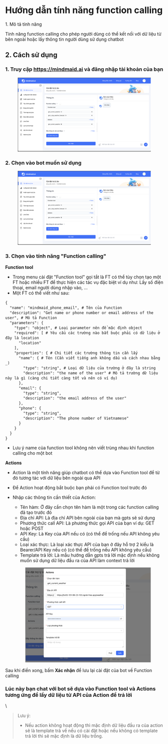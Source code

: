 # Hướng dẫn tính năng function calling

1\. Mô tả tính năng

Tính năng function calling cho phép người dùng có thể kết nối với dữ liệu từ bên ngoài hoặc lấy thông tin người dùng sử dụng chatbot

## 2. Cách sử dụng

### 1. Truy cập https://mindmaid.ai và đăng nhập tài khoản của bạn

<figure><img src="../.gitbook/assets/image (3).png" alt=""><figcaption></figcaption></figure>

### 2. Chọn vào bot muốn sử dụng

<figure><img src="../.gitbook/assets/image.png" alt=""><figcaption></figcaption></figure>

### 3. Chọn vào tính năng "Function calling"

**Function tool**

* Trong menu cài đặt "Function tool" gọi tắt là FT có thể tùy chọn tạo một FT hoặc nhiều FT để thực hiện các tác vụ đặc biệt ví dụ như: Lấy số điện thoại, email người dùng nhập vào, ...
* Một FT có thể viết như sau:

```
{
  "name": "mindmaid_phone_email", # Tên của Function
  "description": "Get name or phone number or email address of the user", # Mô tả Function
  "parameters": {
    "type": "object", # Loại parameter nên để mặc định object
    "required": [ # Yêu cầu các trường nào bắt buộc phải có dữ liệu ở đây là location
      "location"
    ],
    "properties": { # Chi tiết các trường thông tin cần lấy
      "name": { # Tên (Cần viết tiếng anh không dấu và cách nhau bằng _)
        "type": "string", # Loại dữ liệu của trường ở đây là string
        "description": "the name of the user" # Mô tả trường dữ liệu này là gì (càng chi tiết càng tốt và nên có ví dụ)
      },
      "email": { 
        "type": "string",
        "description": "the email address of the user"
      },
      "phone": {
        "type": "string",
        "description": "The phone number of Vietnamese"
      }
    }
  }
}
```

* Lưu ý name của function tool không nên viết trùng nhau khi function calling cho một bot

**Actions**

* Action là một tính năng giúp chatbot có thể dựa vào Function tool để từ đó tương tác với dữ liệu bên ngoài qua API
* Để Action hoạt động bắt buộc bạn phải có Function tool trước đó
*   Nhập các thông tin cần thiết của Action:

    * Tên hàm: Ở đây cần chọn tên hàm là một trong các function calling đã tạo trước đó
    * Địa chỉ API: Là địa chỉ API bên ngoài của bạn mà gpts sẽ sử dụng
    * Phương thức call API: Là phương thức gọi API của bạn ví dụ: GET hoặc POST
    * API Key: Là Key của API nếu có (có thể để trống nếu API không yêu cầu)
    * Loại xác thực: Là loại xác thực API của bạn ở đây hỗ trợ 2 kiểu là Bearer/API Key nếu có (có thể để trống nếu API không yêu cầu)
    * Template trả lời: Là mẫu hướng dẫn gpts trả lời mặc định nếu không muốn sử dụng dữ liệu đầu ra của API làm context trả lời

    <figure><img src="../.gitbook/assets/image (4).png" alt=""><figcaption></figcaption></figure>



Sau khi điền xong, bấm **Xác nhận** để lưu lại cài đặt của bot về Function calling

### Lúc này bạn chat với bot sẽ dựa vào Function tool và Actions tương ứng để lấy dữ liệu từ API của Action để trả lời



\


> Lưu ý:
>
> * Nếu action không hoạt động thì mặc định dữ liệu đầu ra của action sẽ là template trả về nếu có cài đặt hoặc nếu không có template trả lời thì sẽ mặc định là dữ liệu trống.
